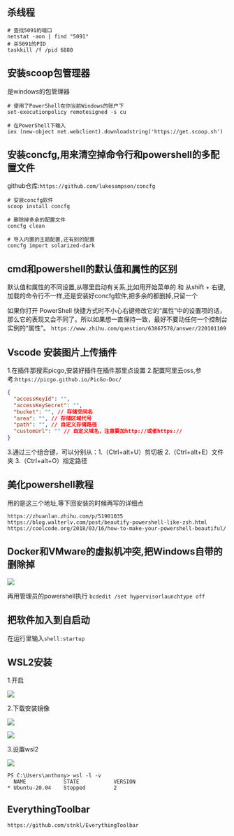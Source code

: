 ## 杀线程
```shell
# 查找5091的端口
netstat -aon | find "5091"
# 杀5091的PID
taskkill /f /pid 6880
```


## 安装scoop包管理器
是windows的包管理器

```shell
# 使用了PowerShell在你当前Windows的账户下
set-executionpolicy remotesigned -s cu

# 在PowerShell下输入
iex (new-object net.webclient).downloadstring('https://get.scoop.sh')
```

## 安装concfg,用来清空掉命令行和powershell的多配置文件
github仓库:`https://github.com/lukesampson/concfg`
```shell
# 安装concfg软件
scoop install concfg

# 删除掉多余的配置文件
concfg clean

# 导入内置的主题配置,还有别的配置
concfg import solarized-dark
```

## cmd和powershell的默认值和属性的区别
默认值和属性的不同设置,从哪里启动有关系,比如用开始菜单的 和 从shift + 右键,加载的命令行不一样,还是安装好concfg软件,把多余的都删掉,只留一个

如果你打开 PowerShell 快捷方式时不小心右键修改它的“属性”中的设置项的话，那么它的表现又会不同了。所以如果想一直保持一致，最好不要动任何一个控制台实例的“属性”。
`https://www.zhihu.com/question/63867578/answer/220101109`


## Vscode 安装图片上传插件
1.在插件那搜索picgo,安装好插件在插件那里点设置
2.配置阿里云oss,参考:`https://picgo.github.io/PicGo-Doc/`
```json
{
  "accessKeyId": "",
  "accessKeySecret": "",
  "bucket": "", // 存储空间名
  "area": "", // 存储区域代号
  "path": "", // 自定义存储路径
  "customUrl": "" // 自定义域名，注意要加http://或者https://
}
```
3.通过三个组合键，可以分别从：1.（Ctrl+alt+U）剪切板 2.（Ctrl+alt+E）文件夹 3.（Ctrl+alt+O）指定路径

## 美化powershell教程
用的是这三个地址,等下回安装的时候再写的详细点
```
https://zhuanlan.zhihu.com/p/51901035
https://blog.walterlv.com/post/beautify-powershell-like-zsh.html
https://coolcode.org/2018/03/16/how-to-make-your-powershell-beautiful/
```

## Docker和VMware的虚拟机冲突,把Windows自带的删除掉
![](https://cdn.jsdelivr.net/gh/YangAnLin/images/copy_20201226164302.png)

再用管理员的powershell执行
`bcdedit /set hypervisorlaunchtype off`



## 把软件加入到自启动

在运行里输入`shell:startup`



## WSL2安装

1.开启

![](https://cdn.jsdelivr.net/gh/YangAnLin/images/copy_20201226164244.png)

2.下载安装镜像

![](https://cdn.jsdelivr.net/gh/YangAnLin/images/copy_20201226164111.png)

![](https://cdn.jsdelivr.net/gh/YangAnLin/images/copy_20201226164126.png)

3.设置wsl2

![](https://cdn.jsdelivr.net/gh/YangAnLin/images/copy_20201226164053.png)

```shell
PS C:\Users\anthony> wsl -l -v
  NAME            STATE           VERSION
* Ubuntu-20.04    Stopped         2
```



## EverythingToolbar

`https://github.com/stnkl/EverythingToolbar`